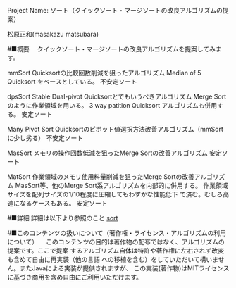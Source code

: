 ﻿Project Name: ソート（クイックソート・マージソートの改良アルゴリズムの提案）

松原正和(masakazu matsubara)

#■概要
　クイックソート・マージソートの改良アルゴリズムを提案してみます。

mmSort          Quicksortの比較回数削減を狙ったアルゴリズム
                Median of 5 Quicksort をベースとしている。
                不安定ソート

dpsSort         Stable Dual-pivot Quicksortとでもいうべきアルゴリズム
                Merge Sort のように作業領域を用いる。
                3 way patition Quicksort アルゴリズムも併用する。
                安定ソート

Many Pivot Sort Quicksortのピボット値選択方法改善アルゴリズム（mmSortに少し劣る）
                不安定ソート

MasSort         メモリの操作回数低減を狙ったMerge Sortの改善アルゴリズム
                安定ソート

MatSort         作業領域のメモリ使用料量削減を狙ったMerge Sortの改善アルゴリズム
                MasSort等、他のMerge Sort系アルゴリズムを内部的に併用する。
                作業領域サイズを配列サイズの1/10程度に圧縮してもわずかな性能低下
                で済む。むしろ高速になるケースもある。
                安定ソート


#■詳細
詳細は以下より参照のこと
[sort](http://www.mmatsubara.com/developer/sort/)


#■このコンテンツの扱いについて（著作権・ライセンス・アルゴリズムの利用について）
　このコンテンツの目的は著作物の配布ではなく、アルゴリズムの提案です。ここで提案
するアルゴリズム自体は特許や著作権に左右されず改変も含めて自由に再実装（他の言語
への移植を含む）をしていただいて構いません。またJavaによる実装が提供されますが、
この実装(著作物)はMITライセンスに基づき商用を含め自由にご利用いただけます。

